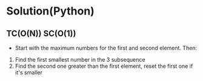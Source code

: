 # Solution(Python)

## TC(O(N)) SC(O(1))

- Start with the maximum numbers for the first and second element. Then:
1. Find the first smallest number in the 3 subsequence
2. Find the second one greater than the first element, reset the first one if it's smaller
